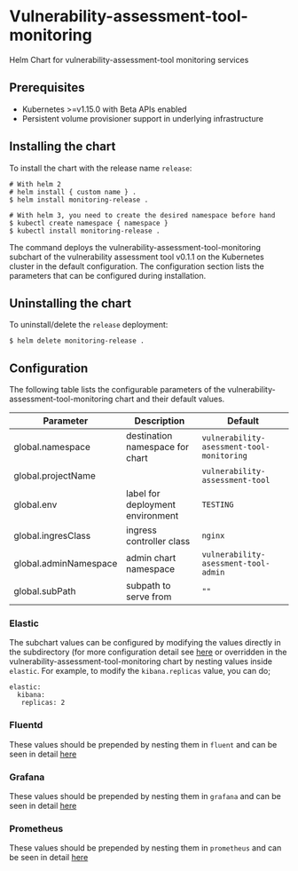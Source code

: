 
# Vulnerability-assessment-tool-monitoring
Helm Chart for vulnerability-assessment-tool monitoring services

## Prerequisites
-   Kubernetes >=v1.15.0 with Beta APIs enabled
-   Persistent volume provisioner support in underlying infrastructure

## Installing the chart
To install the chart with the release name `release`:
```console
# With helm 2
# helm install { custom name } .
$ helm install monitoring-release .

# With helm 3, you need to create the desired namespace before hand
$ kubectl create namespace { namespace }
$ kubectl install monitoring-release .
```

The command deploys the vulnerability-assessment-tool-monitoring subchart of the vulnerability assessment tool v0.1.1
on the Kubernetes cluster in the default configuration. The configuration section lists
the parameters that can be configured during installation.

## Uninstalling the chart
To uninstall/delete the `release` deployment:
```console
$ helm delete monitoring-release .
```

## Configuration
The following table lists the configurable parameters of the vulnerability-assessment-tool-monitoring chart and their default values.

| Parameter             | Description                      | Default                                   |
| --------------------- | -------------------------------- | ----------------------------------------- |
| global.namespace      | destination namespace for chart  | `vulnerability-asessment-tool-monitoring` |
| global.projectName    |                                  | `vulnerability-assessment-tool`           |
| global.env            | label for deployment environment | `TESTING`                                 |
| global.ingresClass    | ingress controller class         | `nginx`                                   |
| global.adminNamespace | admin chart namespace            | `vulnerability-asessment-tool-admin`      |
| global.subPath        | subpath to serve from            | `""`                                      |

### Elastic
The subchart values can be configured by modifying the values directly in the subdirectory (for more configuration detail see [here](charts/elastic/README.md) or overridden in the vulnerability-assessment-tool-monitoring chart by nesting values inside `elastic`. For example, to modify the `kibana.replicas` value, you can do;
```
elastic:
  kibana:
   replicas: 2
```


### Fluentd
These values should be prepended by nesting them in `fluent` and can be seen in detail [here](charts/fluentd/README.md)

### Grafana
These values should be prepended by nesting them in `grafana` and can be seen in detail [here](charts/grafana/README.md)

### Prometheus
These values should be prepended by nesting them in `prometheus` and can be seen in detail [here](charts/prometheus/README.md)
